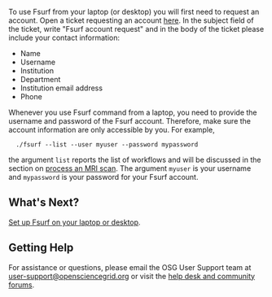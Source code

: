 [title]: - "Requesting an Fsurf Account"

To use Fsurf from your laptop (or desktop) you will first need to request an account. Open a ticket requesting an account [here](https://support.opensciencegrid.org/support/tickets/new). In the subject field of the ticket, write "Fsurf account request" and in the body of the ticket please include your contact information:

* Name
* Username 
* Institution
* Department
* Institution email address
* Phone

Whenever you use Fsurf command from a laptop, you need to provide the username and password of the Fsurf account.  Therefore, make sure the account information are only accessible by you. For example,

      ./fsurf --list --user myuser --password mypassword

the argument `list` reports the list of workflows and will be discussed in the  section on 
[process an MRI scan](https://support.opensciencegrid.org/support/solutions/articles/12000008490-anlysis-of-a-brain-mri-scan).
The argument `myuser` is your username and `mypassword` is your password for your Fsurf account.  

## What's Next?

[Set up Fsurf on your laptop or desktop](https://support.opensciencegrid.org/solution/articles/12000008488-set-up-fsurf-on-your-laptop).

## Getting Help
For assistance or questions, please email the OSG User Support team  at [user-support@opensciencegrid.org](mailto:user-support@opensciencegrid.org) or visit the [help desk and community forums](http://support.opensciencegrid.org).

